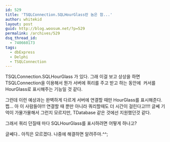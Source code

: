 ```yaml
---
id: 529
title: 'TSQLConnection.SQLHourGlass란 놈은 참...'
author: whitekid
layout: post
guid: http://blog.woosum.net/?p=529
permalink: /archives/529
dsq_thread_id:
  - 740660173
tags:
  - dbExpress
  - Delphi
  - TSQLConnection
---
```

TSQLConnection.SQLHourGlass 가 있다. 그래 이걸 보고 상상을 하면 TSQLConnection을 이용해서 뭔가 서버에 쿼리를 주고 받고 하는 동안에  커서를 HourGlass로 표시해주는 기능일 것 같다.

그런데 이런 예상과는 완벽하게 다르게 서버에 연결할 때만 HourGlass를 표시해준다. 쩝... 아 이 사람들아!!! 연결할 때 뿐만 아니라 쿼리할때도 더 시간이 걸린다고!!!! 글쎄 기억이 가물가물해서 그런지 모르지만, TDatabase 같은 것에선 지원했던것 같다.

그래서 쿼리 던질때 마다 SQLHourGlass를 표시하려면 어떻게 하나고?

글쎄다.. 아직은 모르겠다. 나중에 해결하면 알려주마.^^;